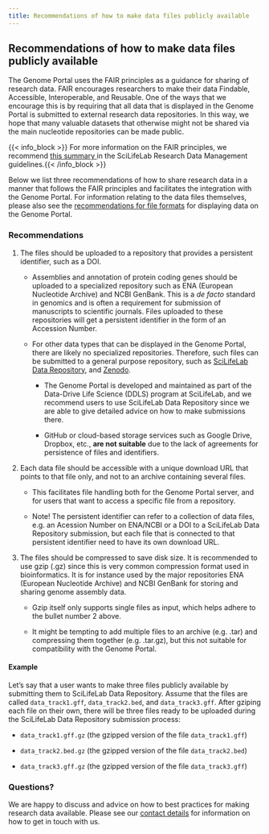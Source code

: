 ```yaml
---
title: Recommendations of how to make data files publicly available
---
```


## Recommendations of how to make data files publicly available

The Genome Portal uses the FAIR principles as a guidance for sharing of research data. FAIR encourages researchers to make their data Findable, Accessible, Interoperable, and Reusable. One of the ways that we encourage this is by requiring that all data that is displayed in the Genome Portal is submitted to external research data repositories. In this way, we hope that many valuable datasets that otherwise might not be shared via the main nucleotide repositories can be made public.

{{< info_block >}}
For more information on the FAIR principles, we recommend <a href="https://data-guidelines.scilifelab.se/topics/fair-principles/ ">this summary </a> in the SciLifeLab Research Data Management guidelines.{{< /info_block >}}

Below we list three recommendations of how to share research data in a manner that follows the FAIR principles and facilitates the integration with the Genome Portal. For information relating to the data files themselves, please also see the <a href="/add_genome/recommendations_for_file_formats"> recommendations for file formats</a> for displaying data on the Genome Portal.

### Recommendations

1. The files should be uploaded to a repository that provides a persistent identifier, such as a DOI.

    - Assemblies and annotation of protein coding genes should be uploaded to a specialized repository such as ENA (European Nucleotide Archive) and NCBI GenBank. This is a *de facto* standard in genomics and is often a requirement for submission of manuscripts to scientific journals. Files uploaded to these repositories will get a persistent identifier in the form of an Accession Number.

    - For other data types that can be displayed in the Genome Portal, there are likely no specialized repositories. Therefore, such files can be submitted to a general purpose repository, such as <a href="https://figshare.scilifelab.se/">SciLifeLab Data Repository</a>, and <a href="https://zenodo.org/">Zenodo</a>.

        - The Genome Portal is developed and maintained as part of the Data-Drive Life Science (DDLS) program at SciLifeLab, and we recommend users to use SciLifeLab Data Repository since we are able to give detailed advice on how to make submissions there.

        - GitHub or cloud-based storage services such as Google Drive, Dropbox, etc., **are not suitable** due to the lack of agreements for persistence of files and identifiers.

2. Each data file should be accessible with a unique download URL that points to that file only, and not to an archive containing several files.

    - This facilitates file handling both for the Genome Portal server, and for users that want to access a specific file from a repository.

    - Note! The persistent identifier can refer to a collection of data files, e.g. an Acession Number on ENA/NCBI or a DOI to a SciLifeLab Data Repository submission, but each file that is connected to that persistent identifier need to have its own download URL.

3. The files should be compressed to save disk size. It is recommended to use gzip (.gz) since this is very common compression format used in bioinformatics. It is for instance used by the major repositories ENA (European Nucleotide Archive) and NCBI GenBank for storing and sharing genome assembly data.

    - Gzip itself only supports single files as input, which helps adhere to the bullet number 2 above.

    - It might be tempting to add multiple files to an archive (e.g. .tar) and compressing them together (e.g. .tar.gz), but this not suitable for compatibility with the Genome Portal.

#### Example

Let’s say that a user wants to make three files publicly available by submitting them to SciLifeLab Data Repository. Assume that the files are called `data_track1.gff`, `data_track2.bed`, and `data_track3.gff`. After gziping each file on their own, there will be three files ready to be uploaded during the SciLifeLab Data Repository submission process:

- `data_track1.gff.gz` (the gzipped version of the file `data_track1.gff`)

- `data_track2.bed.gz` (the gzipped version of the file `data_track2.bed`)

- `data_track3.gff.gz` (the gzipped version of the file `data_track3.gff`)

### Questions?

 We are happy to discuss and advice on how to best practices for making research data available. Please see our <a href="/contact" target="_blank">contact details</a> for information on how to get in touch with us.
